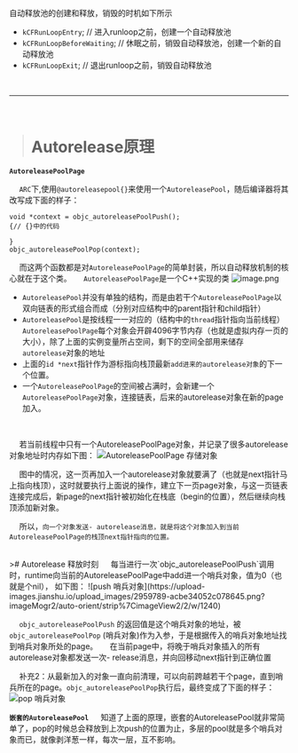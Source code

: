 自动释放池的创建和释放，销毁的时机如下所示

- `kCFRunLoopEntry`; // 进入runloop之前，创建一个自动释放池
- `kCFRunLoopBeforeWaiting`; // 休眠之前，销毁自动释放池，创建一个新的自动释放池
- `kCFRunLoopExit`; // 退出runloop之前，销毁自动释放池


<br/>

***
<br/>

># Autorelease原理

**`AutoreleasePoolPage`**

&emsp;  `ARC`下,使用`@autoreleasepool{}`来使用一个`AutoreleasePool`，随后编译器将其改写成下面的样子：

```
void *context = objc_autoreleasePoolPush();
{// {}中的代码

}
objc_autoreleasePoolPop(context);
```
&emsp;  而这两个函数都是对`AutoreleasePoolPage`的简单封装，所以自动释放机制的核心就在于这个类。
&emsp;  `AutoreleasePoolPage`是一个C++实现的类
![image.png](https://upload-images.jianshu.io/upload_images/2959789-62fa537bae05bd0c.png?imageMogr2/auto-orient/strip%7CimageView2/2/w/1240)

-  `AutoreleasePool`并没有单独的结构，而是由若干个`AutoreleasePoolPage`以双向链表的形式组合而成（分别对应结构中的parent指针和child指针）
-  `AutoreleasePool`是按线程一一对应的（结构中的`thread`指针指向当前线程）
`AutoreleasePoolPage`每个对象会开辟4096字节内存（也就是虚拟内存一页的大小），除了上面的实例变量所占空间，剩下的空间全部用来储存 `autorelease`对象的地址
-  上面的`id *next`指针作为游标指向栈顶最新`add进来的autorelease对象`的下一个位置。
-  一个`AutoreleasePoolPage`的空间被占满时，会新建一个`AutoreleasePoolPage`对象，连接链表，后来的autorelease对象在新的page加入。



<br/>

&emsp;  若当前线程中只有一个AutoreleasePoolPage对象，并记录了很多autorelease对象地址时内存如下图：
![AutoreleasePoolPage 存储对象](https://upload-images.jianshu.io/upload_images/2959789-756d667be4634175.png?imageMogr2/auto-orient/strip%7CimageView2/2/w/1240)

&emsp;  图中的情况，这一页再加入一个autorelease对象就要满了（也就是next指针马上指向栈顶），这时就要执行上面说的操作，建立下一页page对象，与这一页链表连接完成后，新page的next指针被初始化在栈底（begin的位置），然后继续向栈顶添加新对象。

&emsp;  所以，`向一个对象发送- autorelease消息，就是将这个对象加入到当前AutoreleasePoolPage的栈顶next指针指向的位置。`


<br/>
># Autorelease 释放时刻
&emsp;  每当进行一次`objc_autoreleasePoolPush`调用时，runtime向当前的AutoreleasePoolPage中add进一个哨兵对象，值为0（也就是个nil）， 如下图：
![push 哨兵对象](https://upload-images.jianshu.io/upload_images/2959789-acbe34052c078645.png?imageMogr2/auto-orient/strip%7CimageView2/2/w/1240)

&emsp; `objc_autoreleasePoolPush` 的返回值是这个哨兵对象的地址，被`objc_autoreleasePoolPop` (哨兵对象)作为入参，于是根据传入的哨兵对象地址找到哨兵对象所处的page。
&emsp; 在当前page中，将晚于哨兵对象插入的所有autorelease对象都发送一次- release消息，并向回移动next指针到正确位置

&emsp; 补充2：从最新加入的对象一直向前清理，可以向前跨越若干个page，直到哨兵所在的page。`objc_autoreleasePoolPop`执行后，最终变成了下面的样子：
![pop 哨兵对象](https://upload-images.jianshu.io/upload_images/2959789-1eadbb5ba52c2f98.png?imageMogr2/auto-orient/strip%7CimageView2/2/w/1240)

**`嵌套的AutoreleasePool`**
&emsp;  知道了上面的原理，嵌套的AutoreleasePool就非常简单了，pop的时候总会释放到上次push的位置为止，多层的pool就是多个哨兵对象而已，就像剥洋葱一样，每次一层，互不影响。

